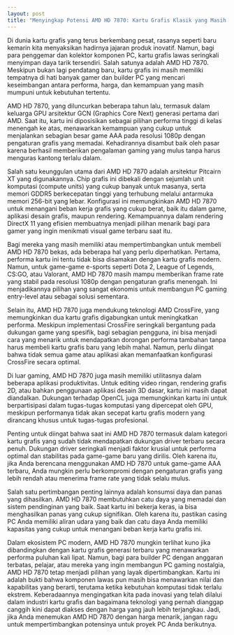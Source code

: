 ```yaml
---
layout: post
title: "Menyingkap Potensi AMD HD 7870: Kartu Grafis Klasik yang Masih Relevan"
---
```


Di dunia kartu grafis yang terus berkembang pesat, rasanya seperti baru kemarin kita menyaksikan hadirnya jajaran produk inovatif. Namun, bagi para penggemar dan kolektor komponen PC, kartu grafis lawas seringkali menyimpan daya tarik tersendiri. Salah satunya adalah AMD HD 7870. Meskipun bukan lagi pendatang baru, kartu grafis ini masih memiliki tempatnya di hati banyak gamer dan builder PC yang mencari keseimbangan antara performa, harga, dan kemampuan yang masih mumpuni untuk kebutuhan tertentu.

AMD HD 7870, yang diluncurkan beberapa tahun lalu, termasuk dalam keluarga GPU arsitektur GCN (Graphics Core Next) generasi pertama dari AMD. Saat itu, kartu ini diposisikan sebagai pilihan performa tinggi di kelas menengah ke atas, menawarkan kemampuan yang cukup untuk menjalankan sebagian besar game AAA pada resolusi 1080p dengan pengaturan grafis yang memadai. Kehadirannya disambut baik oleh pasar karena berhasil memberikan pengalaman gaming yang mulus tanpa harus menguras kantong terlalu dalam.

Salah satu keunggulan utama dari AMD HD 7870 adalah arsitektur Pitcairn XT yang digunakannya. Chip grafis ini dibekali dengan sejumlah unit komputasi (compute units) yang cukup banyak untuk masanya, serta memori GDDR5 berkecepatan tinggi yang terhubung melalui antarmuka memori 256-bit yang lebar. Konfigurasi ini memungkinkan AMD HD 7870 untuk menangani beban kerja grafis yang cukup berat, baik itu dalam game, aplikasi desain grafis, maupun rendering. Kemampuannya dalam rendering DirectX 11 yang efisien membuatnya menjadi pilihan menarik bagi para gamer yang ingin menikmati visual game terbaru saat itu.

Bagi mereka yang masih memiliki atau mempertimbangkan untuk membeli AMD HD 7870 bekas, ada beberapa hal yang perlu diperhatikan. Pertama, performa kartu ini tentu tidak bisa disamakan dengan kartu grafis modern. Namun, untuk game-game e-sports seperti Dota 2, League of Legends, CS:GO, atau Valorant, AMD HD 7870 masih mampu memberikan frame rate yang stabil pada resolusi 1080p dengan pengaturan grafis menengah. Ini menjadikannya pilihan yang sangat ekonomis untuk membangun PC gaming entry-level atau sebagai solusi sementara.

Selain itu, AMD HD 7870 juga mendukung teknologi AMD CrossFire, yang memungkinkan dua kartu grafis digabungkan untuk meningkatkan performa. Meskipun implementasi CrossFire seringkali bergantung pada dukungan game yang spesifik, bagi sebagian pengguna, ini bisa menjadi cara yang menarik untuk mendapatkan dorongan performa tambahan tanpa harus membeli kartu grafis baru yang lebih mahal. Namun, perlu diingat bahwa tidak semua game atau aplikasi akan memanfaatkan konfigurasi CrossFire secara optimal.

Di luar gaming, AMD HD 7870 juga masih memiliki utilitasnya dalam beberapa aplikasi produktivitas. Untuk editing video ringan, rendering grafis 2D, atau bahkan penggunaan aplikasi desain 3D dasar, kartu ini masih dapat diandalkan. Dukungan terhadap OpenCL juga memungkinkan kartu ini untuk berpartisipasi dalam tugas-tugas komputasi yang dipercepat oleh GPU, meskipun performanya tidak akan secepat kartu grafis modern yang dirancang khusus untuk tugas-tugas profesional.

Penting untuk diingat bahwa saat ini AMD HD 7870 termasuk dalam kategori kartu grafis yang sudah tidak mendapatkan dukungan driver terbaru secara penuh. Dukungan driver seringkali menjadi faktor krusial untuk performa optimal dan stabilitas pada game-game baru yang dirilis. Oleh karena itu, jika Anda berencana menggunakan AMD HD 7870 untuk game-game AAA terbaru, Anda mungkin perlu berkompromi dengan pengaturan grafis yang lebih rendah atau menerima frame rate yang tidak selalu mulus.

Salah satu pertimbangan penting lainnya adalah konsumsi daya dan panas yang dihasilkan. AMD HD 7870 membutuhkan catu daya yang memadai dan sistem pendinginan yang baik. Saat kartu ini bekerja keras, ia bisa menghasilkan panas yang cukup signifikan. Oleh karena itu, pastikan casing PC Anda memiliki aliran udara yang baik dan catu daya Anda memiliki kapasitas yang cukup untuk menangani beban kerja kartu grafis ini.

Dalam ekosistem PC modern, AMD HD 7870 mungkin terlihat kuno jika dibandingkan dengan kartu grafis generasi terbaru yang menawarkan performa puluhan kali lipat. Namun, bagi para builder PC dengan anggaran terbatas, pelajar, atau mereka yang ingin membangun PC gaming nostalgia, AMD HD 7870 tetap menjadi pilihan yang layak dipertimbangkan. Kartu ini adalah bukti bahwa komponen lawas pun masih bisa menawarkan nilai dan kapabilitas yang berarti, terutama ketika kebutuhan komputasi tidak terlalu ekstrem. Keberadaannya mengingatkan kita pada inovasi yang telah dilalui dalam industri kartu grafis dan bagaimana teknologi yang pernah dianggap canggih kini dapat diakses dengan harga yang jauh lebih terjangkau. Jadi, jika Anda menemukan AMD HD 7870 dengan harga menarik, jangan ragu untuk mempertimbangkan potensinya untuk proyek PC Anda berikutnya.
